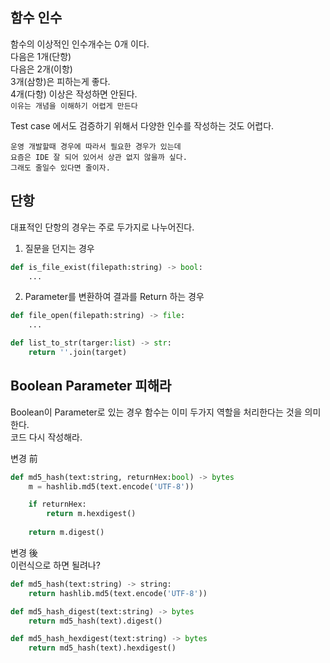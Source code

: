 ## 함수 인수
함수의 이상적인 인수개수는 0개 이다.  
다음은 1개(단항)  
다음은 2개(이항)  
3개(삼항)은 피하는게 좋다.   
4개(다항) 이상은 작성하면 안된다.  
`이유는 개념을 이해하기 어렵게 만든다`  

Test case 에서도 검증하기 위해서 다양한 인수를 작성하는 것도 어렵다.

```
운영 개발할때 경우에 따라서 필요한 경우가 있는데
요즘은 IDE 잘 되어 있어서 상관 없지 않을까 싶다.
그래도 줄일수 있다면 줄이자.
```

## 단항
대표적인 단항의 경우는 주로 두가지로 나누어진다.  

1. 질문을 던지는 경우
```python
def is_file_exist(filepath:string) -> bool:
    ...
```
2. Parameter를 변환하여 결과를 Return 하는 경우
```python
def file_open(filepath:string) -> file:
    ...

def list_to_str(targer:list) -> str:
    return ''.join(target)
```

## Boolean Parameter 피해라
Boolean이 Parameter로 있는 경우 함수는 이미 두가지 역할을 처리한다는 것을 의미 한다.  
코드 다시 작성해라.

변경 前
```python
def md5_hash(text:string, returnHex:bool) -> bytes
    m = hashlib.md5(text.encode('UTF-8'))

    if returnHex:
        return m.hexdigest()
    
    return m.digest()
```
변경 後  
이런식으로 하면 될려나?
```python
def md5_hash(text:string) -> string:
    return hashlib.md5(text.encode('UTF-8'))

def md5_hash_digest(text:string) -> bytes
    return md5_hash(text).digest()

def md5_hash_hexdigest(text:string) -> bytes
    return md5_hash(text).hexdigest()
```